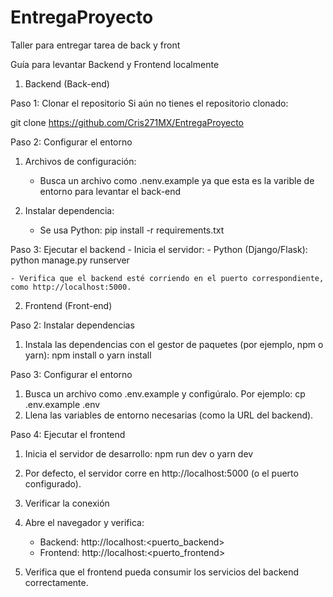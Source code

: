 # EntregaProyecto
Taller para entregar tarea de back y front 

Guía para levantar Backend y Frontend localmente

1. Backend (Back-end)

Paso 1: Clonar el repositorio
Si aún no tienes el repositorio clonado:

git clone https://github.com/Cris271MX/EntregaProyecto

Paso 2: Configurar el entorno
1. Archivos de configuración:
    - Busca un archivo como .nenv.example ya que esta es la varible de entorno para levantar el back-end
   

2. Instalar dependencia:
    - Se usa Python:
        pip install -r requirements.txt


Paso 3: Ejecutar el backend
    - Inicia el servidor:
        - Python (Django/Flask):
            python manage.py runserver

    - Verifica que el backend esté corriendo en el puerto correspondiente, como http://localhost:5000.

2. Frontend (Front-end)

Paso 2: Instalar dependencias
1. Instala las dependencias con el gestor de paquetes (por ejemplo, npm o yarn):
    npm install
    o
    yarn install

Paso 3: Configurar el entorno
1. Busca un archivo como .env.example y configúralo. Por ejemplo:
    cp .env.example .env
2. Llena las variables de entorno necesarias (como la URL del backend).

Paso 4: Ejecutar el frontend
1. Inicia el servidor de desarrollo:
    npm run dev
    o
    yarn dev

2. Por defecto, el servidor corre en http://localhost:5000 (o el puerto configurado).

3. Verificar la conexión
1. Abre el navegador y verifica:
    - Backend: http://localhost:<puerto_backend>
    - Frontend: http://localhost:<puerto_frontend>

2. Verifica que el frontend pueda consumir los servicios del backend correctamente.


